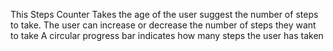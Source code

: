 This Steps Counter Takes the age of the user suggest the number of steps to take.
The user can increase or decrease the number of steps they want to take
A circular progress bar indicates how many steps the user has taken 
